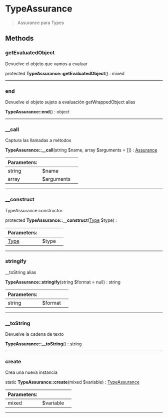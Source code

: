 
                                                                                                                                            
    
# TypeAssurance


> Assurance para Types
>
> 








## Methods

### getEvaluatedObject
Devuelve el objeto que vamos a evaluar


protected **TypeAssurance::getEvaluatedObject**() : mixed



---


### end
Devuelve el objeto sujeto a evaluación
getWrappedObject alias

**TypeAssurance::end**() : object



---


### __call
Captura las llamadas a métodos


**TypeAssurance::__call**(string $name, array $arguments = []) : [Assurance](../../../Assurance.md)


|Parameters: | | |
| --- | --- | --- |
|string |$name |  |
|array |$arguments |  |

---


### __construct
TypeAssurance constructor.


protected **TypeAssurance::__construct**([Type](../../../Type.md) $type) : 


|Parameters: | | |
| --- | --- | --- |
|[Type](../../../Type.md) |$type |  |

---


### stringify
__toString alias


**TypeAssurance::stringify**(string $format = null) : string


|Parameters: | | |
| --- | --- | --- |
|string |$format |  |

---


### __toString
Devuelve la cadena de texto


**TypeAssurance::__toString**() : string



---


### create
Crea una nueva instancia


static **TypeAssurance::create**(mixed $variable) : [TypeAssurance](../../../TypeAssurance.md)


|Parameters: | | |
| --- | --- | --- |
|mixed |$variable |  |

---


                                                                                                                                                                                                                                                                                                                                                                                                            
    
                                                                                                                                                                                                                                                                             
                